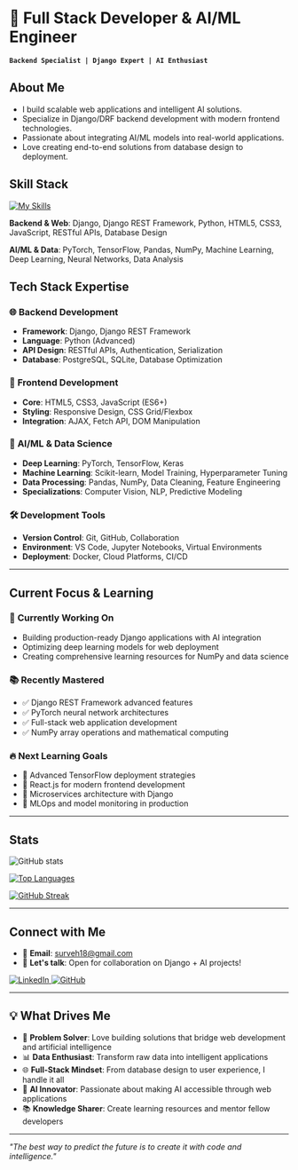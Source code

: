 # 🚀 Full Stack Developer & AI/ML Engineer
**`Backend Specialist | Django Expert | AI Enthusiast`** 

## About Me
- I build scalable web applications and intelligent AI solutions.
- Specialize in Django/DRF backend development with modern frontend technologies.
- Passionate about integrating AI/ML models into real-world applications.
- Love creating end-to-end solutions from database design to deployment.

## Skill Stack
<!-- Skill icons provided by skill-icons. Full icon list and names:
     https://github.com/tandpfun/skill-icons?tab=readme-ov-file#icons-list -->
[![My Skills](https://skillicons.dev/icons?i=python,django,html,css,js,pytorch,tensorflow,git,github,vscode&theme=light)](https://skillicons.dev)

**Backend & Web**: Django, Django REST Framework, Python, HTML5, CSS3, JavaScript, RESTful APIs, Database Design

**AI/ML & Data**: PyTorch, TensorFlow, Pandas, NumPy, Machine Learning, Deep Learning, Neural Networks, Data Analysis

## Tech Stack Expertise

### 🌐 **Backend Development**
- **Framework**: Django, Django REST Framework
- **Language**: Python (Advanced)
- **API Design**: RESTful APIs, Authentication, Serialization
- **Database**: PostgreSQL, SQLite, Database Optimization

### 🎨 **Frontend Development**
- **Core**: HTML5, CSS3, JavaScript (ES6+)
- **Styling**: Responsive Design, CSS Grid/Flexbox
- **Integration**: AJAX, Fetch API, DOM Manipulation

### 🤖 **AI/ML & Data Science**
- **Deep Learning**: PyTorch, TensorFlow, Keras
- **Machine Learning**: Scikit-learn, Model Training, Hyperparameter Tuning
- **Data Processing**: Pandas, NumPy, Data Cleaning, Feature Engineering
- **Specializations**: Computer Vision, NLP, Predictive Modeling

### 🛠️ **Development Tools**
- **Version Control**: Git, GitHub, Collaboration
- **Environment**: VS Code, Jupyter Notebooks, Virtual Environments
- **Deployment**: Docker, Cloud Platforms, CI/CD

---

## Current Focus & Learning

### 🎯 **Currently Working On**
- Building production-ready Django applications with AI integration
- Optimizing deep learning models for web deployment
- Creating comprehensive learning resources for NumPy and data science

### 📚 **Recently Mastered**
- ✅ Django REST Framework advanced features
- ✅ PyTorch neural network architectures
- ✅ Full-stack web application development
- ✅ NumPy array operations and mathematical computing

### 🔥 **Next Learning Goals**
- 🔄 Advanced TensorFlow deployment strategies
- 🔄 React.js for modern frontend development
- 🔄 Microservices architecture with Django
- 🔄 MLOps and model monitoring in production

---

## Stats
<!-- Stats card by anuraghazra/github-readme-stats -->
![GitHub stats](https://github-readme-stats.vercel.app/api?username=Surveh18&show_icons=true&theme=radical&count_private=true)

[![Top Languages](https://github-readme-stats.vercel.app/api/top-langs/?username=Surveh18&layout=compact&theme=radical)](https://github.com/anuraghazra/github-readme-stats)

[![GitHub Streak](https://streak-stats.demolab.com/?user=Surveh18&theme=radical)](https://git.io/streak-stats)

---

## Connect with Me

- 📧 **Email**: surveh18@gmail.com
- 💬 **Let's talk**: Open for collaboration on Django + AI projects!

<a href="https://www.linkedin.com/in/surve-harshal2001/" target="https://www.linkedin.com/in/surve-harshal2001">
  <img src="https://skillicons.dev/icons?i=linkedin" alt="LinkedIn" />
</a>
<a href="https://github.com/Surveh18" target="https://github.com/Surveh18/">
  <img src="https://skillicons.dev/icons?i=github" alt="GitHub" />
</a>

---

## 💡 What Drives Me

- 🔧 **Problem Solver**: Love building solutions that bridge web development and artificial intelligence
- 📊 **Data Enthusiast**: Transform raw data into intelligent applications
- 🌐 **Full-Stack Mindset**: From database design to user experience, I handle it all
- 🤖 **AI Innovator**: Passionate about making AI accessible through web applications
- 📚 **Knowledge Sharer**: Create learning resources and mentor fellow developers

---

*"The best way to predict the future is to create it with code and intelligence."*
